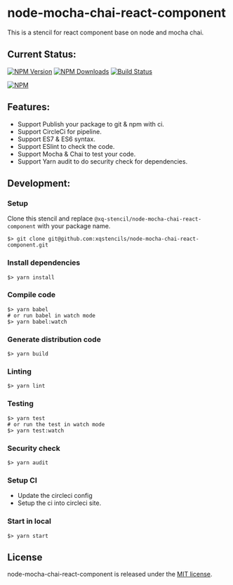 # node-mocha-chai-react-component
This is a stencil for react component base on node and mocha chai.

## Current Status:

[![NPM Version](https://img.shields.io/npm/v/@xq-stencil/node-mocha-chai-component.svg)](https://npmjs.org/package/@xq-stencil/node-mocha-chai-react-component)
[![NPM Downloads](https://img.shields.io/npm/dm/@xq-stencil/node-mocha-chai-react-component.svg)](https://npmjs.org/package/@xq-stencil/node-mocha-chai-react-component)
[![Build Status](https://circleci.com/gh/xqstencils/node-mocha-chai-react-component.svg?style=svg)](https://circleci.com/gh/xqstencils/node-mocha-chai-react-component)

[![NPM](https://nodei.co/npm/@xq-stencil/node-mocha-chai-react-component.png?downloads=true&downloadRank=true&stars=true)](https://nodei.co/npm/@xq-stencil/node-mocha-chai-react-component/)


## Features:

* Support Publish your package to git & npm with ci.
* Support CircleCi for pipeline.
* Support ES7 & ES6 syntax.
* Support ESlint to check the code.
* Support Mocha & Chai to test your code.
* Support Yarn audit to do security check for dependencies.

## Development:

### Setup

Clone this stencil and replace `@xq-stencil/node-mocha-chai-react-component` with your package name.

```
$> git clone git@github.com:xqstencils/node-mocha-chai-react-component.git
```

### Install dependencies

```
$> yarn install
```

### Compile code

```
$> yarn babel
# or run babel in watch mode
$> yarn babel:watch
```

### Generate distribution code

```
$> yarn build
```

### Linting

```
$> yarn lint
```

### Testing

```
$> yarn test
# or run the test in watch mode
$> yarn test:watch
```

### Security check

```
$> yarn audit
```

### Setup CI

* Update the circleci config
* Setup the ci into circleci site.


### Start in local

```
$> yarn start
```

## License

node-mocha-chai-react-component is released under the [MIT license](https://github.com/xqstencils/node-mocha-chai-react-component/blob/master/LICENSE).
